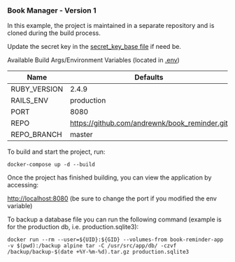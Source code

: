 ### Book Manager - Version 1

In this example, the project is maintained in a separate repository and is cloned during the build process.

Update the secret key in the [secret_key_base file](secret_key_base) if need be.

Available Build Args/Environment Variables (located in [.env](.env))

| Name | Defaults |
| ------ | ------ |
| RUBY_VERSION | 2.4.9 |
| RAILS_ENV | production |
| PORT | 8080 |
| REPO | https://github.com/andrewnk/book_reminder.git |
| REPO_BRANCH | master |

To build and start the project, run:

```
docker-compose up -d --build
```

Once the project has finished building, you can view the application by accessing:

[http://localhost:8080](http://localhost:8080) (be sure to change the port if you modified the env variable)


To backup a database file you can run the following command (example is for the production db, i.e. production.sqlite3):
```
docker run --rm --user=${UID}:${GID} --volumes-from book-reminder-app -v $(pwd):/backup alpine tar -C /usr/src/app/db/ -czvf /backup/backup-$(date +%Y-%m-%d).tar.gz production.sqlite3
```